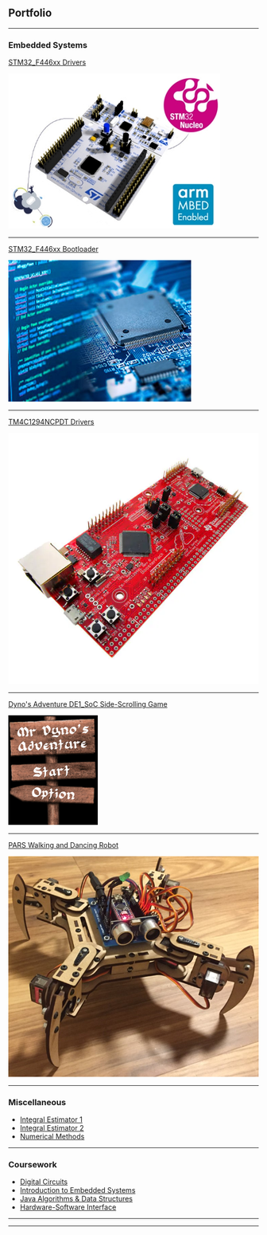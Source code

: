 ## Portfolio

---

### Embedded Systems

[STM32_F446xx Drivers](/stm32_f446xx_drivers)

<img src="images/stm32_f446xx_drivers_thumbnail.jpg?raw=true"/>

---
[STM32_F446xx Bootloader](/stm32_f446xx_bootloader)

<img src="images/stm32_f446xx_bootloader_thumbnail.jpg?raw=true"/>

---
[TM4C1294NCPDT Drivers](/tm4c1294ncpdt_drivers)

<img src="images/tm4c1294ncpdt_drivers_thumbnail.jpg?raw=true"/>

---
[Dyno's Adventure DE1_SoC Side-Scrolling Game](/dynos_adventure)

<img src="images/dynos_adventure_thumbnail.jpg?raw=true"/>

---
[PARS Walking and Dancing Robot](/pars)

<img src="images/pars_thumbnail.jpg?raw=true"/>

---

### Miscellaneous

- [Integral Estimator 1](https://github.com/RafaelLaya/Python_Integral_Estimator)
- [Integral Estimator 2](https://github.com/RafaelLaya/JavaIntegralEstimator)
- [Numerical Methods](https://github.com/RafaelLaya/Numerical_Methods)

---

### Coursework

- [Digital Circuits](https://github.com/RafaelLaya/Digital_Circuits)
- [Introduction to Embedded Systems](https://github.com/RafaelLaya/Introduction_To_Embedded_Systems)
- [Java Algorithms & Data Structures](https://github.com/RafaelLaya/Java_Algos_DS)
- [Hardware-Software Interface](https://github.com/RafaelLaya/Hardware_Software_Interface)

---




---
